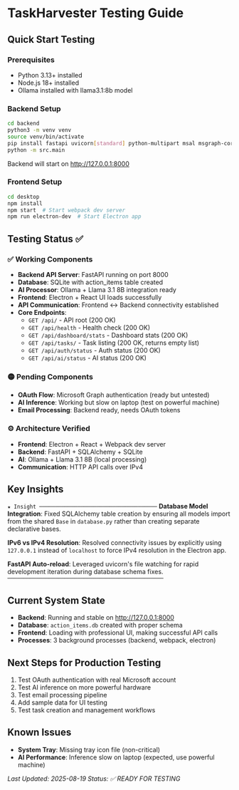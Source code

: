 # TaskHarvester Testing Guide

## Quick Start Testing

### Prerequisites
- Python 3.13+ installed
- Node.js 18+ installed  
- Ollama installed with llama3.1:8b model

### Backend Setup
```bash
cd backend
python3 -m venv venv
source venv/bin/activate
pip install fastapi uvicorn[standard] python-multipart msal msgraph-core requests httpx sqlalchemy alembic pydantic python-dotenv cryptography beautifulsoup4 python-dateutil pytest pytest-asyncio ollama
python -m src.main
```

Backend will start on http://127.0.0.1:8000

### Frontend Setup
```bash
cd desktop
npm install
npm start  # Start webpack dev server
npm run electron-dev  # Start Electron app
```

## Testing Status ✅

### ✅ Working Components
- **Backend API Server**: FastAPI running on port 8000
- **Database**: SQLite with action_items table created
- **AI Processor**: Ollama + Llama 3.1 8B integration ready
- **Frontend**: Electron + React UI loads successfully  
- **API Communication**: Frontend ↔ Backend connectivity established
- **Core Endpoints**:
  - `GET /api/` - API root (200 OK)
  - `GET /api/health` - Health check (200 OK)
  - `GET /api/dashboard/stats` - Dashboard stats (200 OK)
  - `GET /api/tasks/` - Task listing (200 OK, returns empty list)
  - `GET /api/auth/status` - Auth status (200 OK)
  - `GET /api/ai/status` - AI status (200 OK)

### 🟡 Pending Components
- **OAuth Flow**: Microsoft Graph authentication (ready but untested)
- **AI Inference**: Working but slow on laptop (test on powerful machine)
- **Email Processing**: Backend ready, needs OAuth tokens

### ⚙️ Architecture Verified
- **Frontend**: Electron + React + Webpack dev server
- **Backend**: FastAPI + SQLAlchemy + SQLite
- **AI**: Ollama + Llama 3.1 8B (local processing)
- **Communication**: HTTP API calls over IPv4

## Key Insights

`★ Insight ─────────────────────────────────────`
**Database Model Integration**: Fixed SQLAlchemy table creation by ensuring all models import from the shared `Base` in `database.py` rather than creating separate declarative bases.

**IPv6 vs IPv4 Resolution**: Resolved connectivity issues by explicitly using `127.0.0.1` instead of `localhost` to force IPv4 resolution in the Electron app.

**FastAPI Auto-reload**: Leveraged uvicorn's file watching for rapid development iteration during database schema fixes.
`─────────────────────────────────────────────────`

## Current System State

- **Backend**: Running and stable on http://127.0.0.1:8000
- **Database**: `action_items.db` created with proper schema
- **Frontend**: Loading with professional UI, making successful API calls
- **Processes**: 3 background processes (backend, webpack, electron)

## Next Steps for Production Testing
1. Test OAuth authentication with real Microsoft account
2. Test AI inference on more powerful hardware
3. Test email processing pipeline
4. Add sample data for UI testing
5. Test task creation and management workflows

## Known Issues
- **System Tray**: Missing tray icon file (non-critical)
- **AI Performance**: Inference slow on laptop (expected, use powerful machine)

*Last Updated: 2025-08-19*
*Status: ✅ READY FOR TESTING*